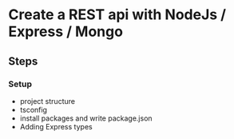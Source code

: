 # Create a REST api with NodeJs / Express / Mongo

## Steps

### Setup

- project structure
- tsconfig
- install packages and write package.json
- Adding Express types
